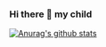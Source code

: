 ### Hi there 👋 my child

[![Anurag's github stats](https://github-readme-stats.vercel.app/api?username=hengshanMWC&theme=onedark)](https://github.com/anuraghazra/github-readme-stats)

<!--
**hengshanMWC/hengshanMWC** is a ✨ _special_ ✨ repository because its `README.md` (this file) appears on your GitHub profile.

Here are some ideas to get you started:

- 🔭 I’m currently working on ...
- 🌱 I’m currently learning ...
- 👯 I’m looking to collaborate on ...
- 🤔 I’m looking for help with ...
- 💬 Ask me about ...
- 📫 How to reach me: ...
- 😄 Pronouns: ...
- ⚡ Fun fact: ...
-->
